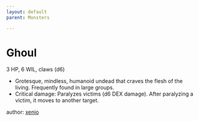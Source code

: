 ```yaml
---
layout: default
parent: Monsters 

--- 
```

# Ghoul
3 HP, 6 WIL, claws (d6)  
- Grotesque, mindless, humanoid undead that craves the flesh of the living.   Frequently found in large groups.  
- Critical damage: Paralyzes victims (d6 DEX damage).   After paralyzing a victim, it moves to another target.  





author: [xenio](https://xenioinabottle.blogspot.com/2021/02/classic-monsters-for-cairnito-part-1.html) 


